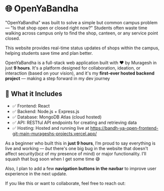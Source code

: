 # 🌐 OpenYaBandha
"OpenYaBandha" was built to solve a simple but common campus problem — "Is that shop open or closed right now?" Students often waste time walking across campus only to find the shop, canteen, or any service point closed.

This website provides real-time status updates of shops within the campus, helping students save time and plan better. 

OpenYaBandha is a full-stack web application built with ❤️ by Muragesh in just **9 hours**. It's a platform designed for collaboration, ideation, or interaction (based on your vision), and it's my **first-ever hosted backend project** — making a step forward in my dev journey

## 🚀 What it Includes

- ✅ Frontend:  React
- ✅ Backend: Node.js + Express.js
- ✅ Database: MongoDB Atlas (cloud hosted)
- ✅ API: RESTful API endpoints for creating and retrieving data
- ✅ Hosting: Hosted and running live at https://bandh-ya-open-frontend-git-main-murageshs-projects.vercel.app/

As a beginner who built this in **just 9 hours**, I’m proud to say everything is live and working — *but* there's one big bug in the website that doesn't affect security(bcz of my presence of mind) or major functionality. I’ll squash that bug soon when I get some time 😅

Also, I plan to add a few **navigation buttons in the navbar** to improve user experience in the next update.

If you like this or want to collaborate, feel free to reach out:
